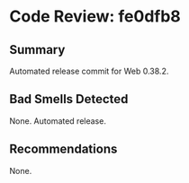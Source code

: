# Code Review: fe0dfb8

## Summary
Automated release commit for Web 0.38.2.

## Bad Smells Detected
None. Automated release.

## Recommendations
None.

